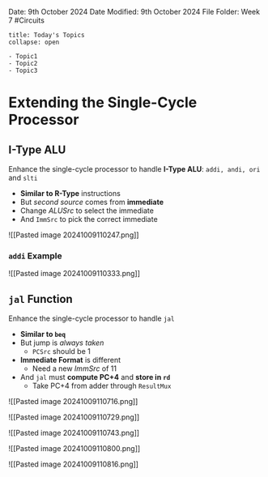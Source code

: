 Date: 9th October 2024
Date Modified: 9th October 2024
File Folder: Week 7
#Circuits

```ad-abstract
title: Today's Topics
collapse: open

- Topic1
- Topic2
- Topic3

```

# Extending the Single-Cycle Processor

## I-Type ALU

Enhance the single-cycle processor to handle **I-Type ALU**: `addi, andi, ori` and `slti`
- **Similar to R-Type** instructions
- But *second source* comes from **immediate**
- Change *ALUSrc* to select the immediate
- And `ImmSrc` to pick the correct immediate

![[Pasted image 20241009110247.png]]

### `addi` Example

![[Pasted image 20241009110333.png]]

## `jal` Function

Enhance the single-cycle processor to handle `jal`
- **Similar to `beq`**
- But jump is *always taken*
	- `PCSrc` should be 1
- **Immediate Format** is different
	- Need a new *ImmSrc* of 11
- And `jal` must **compute PC+4** and **store in `rd`**
	- Take PC+4 from adder through `ResultMux`

![[Pasted image 20241009110716.png]]

![[Pasted image 20241009110729.png]]

![[Pasted image 20241009110743.png]]

![[Pasted image 20241009110800.png]]

![[Pasted image 20241009110816.png]]